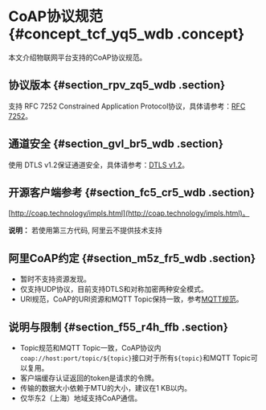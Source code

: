 # CoAP协议规范 {#concept_tcf_yq5_wdb .concept}

本文介绍物联网平台支持的CoAP协议规范。

## 协议版本 {#section_rpv_zq5_wdb .section}

支持 RFC 7252 Constrained Application Protocol协议，具体请参考：[RFC 7252](http://tools.ietf.org/html/rfc7252)。

## 通道安全 {#section_gvl_br5_wdb .section}

使用 DTLS v1.2保证通道安全，具体请参考：[DTLS v1.2](https://tools.ietf.org/html/rfc6347)。

## 开源客户端参考 {#section_fc5_cr5_wdb .section}

[http://coap.technology/impls.html](http://coap.technology/impls.html)。

**说明：** 若使用第三方代码, 阿里云不提供技术支持

## 阿里CoAP约定 {#section_m5z_fr5_wdb .section}

-   暂时不支持资源发现。
-   仅支持UDP协议，目前支持DTLS和对称加密两种安全模式。
-   URI规范，CoAP的URI资源和MQTT Topic保持一致，参考[MQTT规范](intl.zh-CN/设备端开发指南/设备多协议连接/MQTT接入——MQTT协议规范.md#)。

## 说明与限制 {#section_f55_r4h_ffb .section}

-   Topic规范和MQTT Topic一致，CoAP协议内 `coap://host:port/topic/${topic}`接口对于所有`${topic}`和MQTT Topic可以复用。
-   客户端缓存认证返回的token是请求的令牌。
-   传输的数据大小依赖于MTU的大小，建议在1 KB以内。
-   仅华东2（上海）地域支持CoAP通信。


